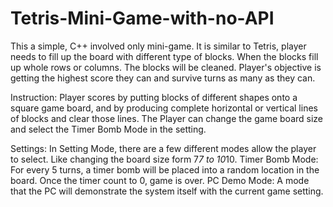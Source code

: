 # Tetris-Mini-Game-with-no-API
This a simple, C++ involved only mini-game. It is similar to Tetris, player needs to fill up the board with different type of blocks. 
When the blocks fill up whole rows or columns. The blocks will be cleaned. Player's objective is getting the highest score they can and 
survive turns as many as they can.

Instruction:
Player scores by putting blocks of different shapes onto a square game board, and by producing complete horizontal or vertical lines of 
blocks and clear those lines. The Player can change the game board size and select the Timer Bomb Mode in the setting.

Settings:
In Setting Mode, there are a few different modes allow the player to select. Like changing the board size form 7*7 to 10*10.
Timer Bomb Mode:
For every 5 turns, a timer bomb will be placed into a random location in the board. Once the timer count to 0, game is over.
PC Demo Mode:
A mode that the PC will demonstrate the system itself with the current game setting.
